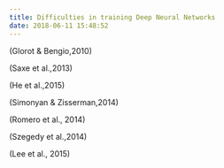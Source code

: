 ```yaml
---
title: Difficulties in training Deep Neural Networks
date: 2018-06-11 15:48:52
---
```


(Glorot & Bengio,2010)

(Saxe et al.,2013)

(He et al.,2015)

(Simonyan & Zisserman,2014)

(Romero et al., 2014)

(Szegedy et al.,2014)

(Lee et al., 2015)
